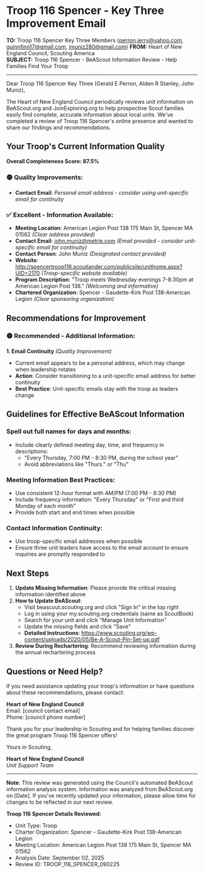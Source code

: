 # Troop 116 Spencer - Key Three Improvement Email

**TO:** Troop 116 Spencer Key Three Members (perron.jerry@yahoo.com, quinnfinn17@gmail.com, jmuniz280@gmail.com)
**FROM:** Heart of New England Council, Scouting America  
**SUBJECT:** Troop 116 Spencer - BeAScout Information Review - Help Families Find Your Troop  

---

Dear Troop 116 Spencer Key Three (Gerald E Perron, Alden R Stanley, John Muniz),

The Heart of New England Council periodically reviews unit information on BeAScout.org and JoinExploring.org to help prospective Scout families easily find complete, accurate information about local units. We've completed a review of Troop 116 Spencer's online presence and wanted to share our findings and recommendations.

## Your Troop's Current Information Quality

**Overall Completeness Score: 87.5%**


### 🟡 **Quality Improvements:**
- **Contact Email**: *Personal email address - consider using unit-specific email for continuity*

### ✅ **Excellent - Information Available:**
- **Meeting Location**: American Legion Post 138 175 Main St, Spencer MA 01562 *(Clear address provided)*
- **Contact Email**: john.muniz@metrie.com *(Email provided - consider unit-specific email for continuity)*
- **Contact Person**: John Muniz *(Designated contact provided)*
- **Website**: http://spencertroop116.scoutlander.com/publicsite/unithome.aspx?UID=2170 *(Troop-specific website available)*
- **Program Description**: "Troop meets Wednesday evenings 7-8:30pm at American Legion Post 138." *(Welcoming and informative)*
- **Chartered Organization**: Spencer - Gaudette-Kirk Post 138-American Legion *(Clear sponsoring organization)*

## Recommendations for Improvement

### 🟡 **Recommended - Additional Information:**

**1. Email Continuity** *(Quality Improvement)*
- Current email appears to be a personal address, which may change when leadership rotates
- **Action**: Consider transitioning to a unit-specific email address for better continuity
- **Best Practice**: Unit-specific emails stay with the troop as leaders change


## Guidelines for Effective BeAScout Information

### **Spell out full names for days and months:**
- Include clearly defined meeting day, time, and frequency in descriptions:
  - "Every Thursday, 7:00 PM - 8:30 PM, during the school year"
  - Avoid abbreviations like "Thurs." or "Thu"

### **Meeting Information Best Practices:**
- Use consistent 12-hour format with AM/PM (7:00 PM - 8:30 PM)
- Include frequency information: "Every Thursday" or "First and third Monday of each month"
- Provide both start and end times when possible

### **Contact Information Continuity:**
- Use troop-specific email addresses when possible
- Ensure three unit leaders have access to the email account to ensure inquiries are promptly responded to

## Next Steps

1. **Update Missing Information**: Please provide the critical missing information identified above
2. **How to Update BeAScout**: 
   - Visit beascout.scouting.org and click "Sign In" in the top right
   - Log in using your my.scouting.org credentials (same as ScoutBook)
   - Search for your unit and click "Manage Unit Information"
   - Update the missing fields and click "Save"
   - **Detailed Instructions**: https://www.scouting.org/wp-content/uploads/2020/05/Be-A-Scout-Pin-Set-up.pdf
3. **Review During Rechartering**: Recommend reviewing information during the annual rechartering process

## Questions or Need Help?

If you need assistance updating your troop's information or have questions about these recommendations, please contact:

**Heart of New England Council**  
Email: [council contact email]  
Phone: [council phone number]

Thank you for your leadership in Scouting and for helping families discover the great program Troop 116 Spencer offers!

Yours in Scouting,

**Heart of New England Council**  
*Unit Support Team*

---

**Note**: This review was generated using the Council's automated BeAScout information analysis system. Information was analyzed from BeAScout.org on [Date]. If you've recently updated your information, please allow time for changes to be reflected in our next review.

**Troop 116 Spencer Details Reviewed:**
- Unit Type: Troop
- Charter Organization: Spencer - Gaudette-Kirk Post 138-American Legion  
- Meeting Location: American Legion Post 138 175 Main St, Spencer MA 01562
- Analysis Date: September 02, 2025
- Review ID: TROOP_116_SPENCER_090225